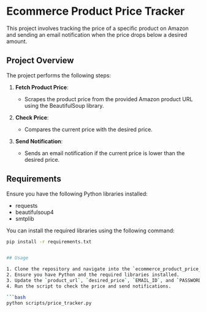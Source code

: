 # Ecommerce Product Price Tracker

This project involves tracking the price of a specific product on Amazon and sending an email notification when the price drops below a desired amount.

## Project Overview

The project performs the following steps:

1. **Fetch Product Price**:
   - Scrapes the product price from the provided Amazon product URL using the BeautifulSoup library.

2. **Check Price**:
   - Compares the current price with the desired price.

3. **Send Notification**:
   - Sends an email notification if the current price is lower than the desired price.

## Requirements

Ensure you have the following Python libraries installed:
- requests
- beautifulsoup4
- smtplib

You can install the required libraries using the following command:
```bash
pip install -r requirements.txt


## Usage

1. Clone the repository and navigate into the `ecommerce_product_price_tracker` directory.
2. Ensure you have Python and the required libraries installed.
3. Update the `product_url`, `desired_price`, `EMAIL_ID`, and `PASSWORD` in the `scripts/price_tracker.py` file.
4. Run the script to check the price and send notifications.

```bash
python scripts/price_tracker.py
